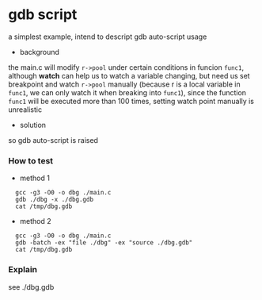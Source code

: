 # gdb script

a simplest example, intend to descript gdb auto-script usage

- background

the main.c will modify `r->pool` under certain conditions in funcion `func1`, although **watch** can help us to watch a variable changing, but need us set breakpoint and watch `r->pool` manually (because r is a local variable in `func1`, we can only watch it when breaking into `func1`), since the function `func1` will be executed more than 100 times, setting watch point manually is unrealistic

- solution

so gdb auto-script is raised

### How to test

- method 1

```shell
  gcc -g3 -O0 -o dbg ./main.c
  gdb ./dbg -x ./dbg.gdb
  cat /tmp/dbg.gdb
```

- method 2

```
  gcc -g3 -O0 -o dbg ./main.c
  gdb -batch -ex "file ./dbg" -ex "source ./dbg.gdb"
  cat /tmp/dbg.gdb
```

### Explain

see ./dbg.gdb
